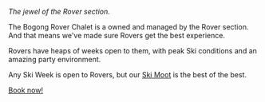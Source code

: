 _The jewel of the Rover section._

The Bogong Rover Chalet is a owned and managed by the Rover section. And that
means we've made sure Rovers get the best experience.

Rovers have heaps of weeks open to them, with peak Ski conditions and an amazing
party environment.

Any Ski Week is open to Rovers, but our [Ski Moot](#TODO_ROVER_SKI_MOOT) is the
best of the best.

[Book now!](#TODO_ROVER_BOOK)
